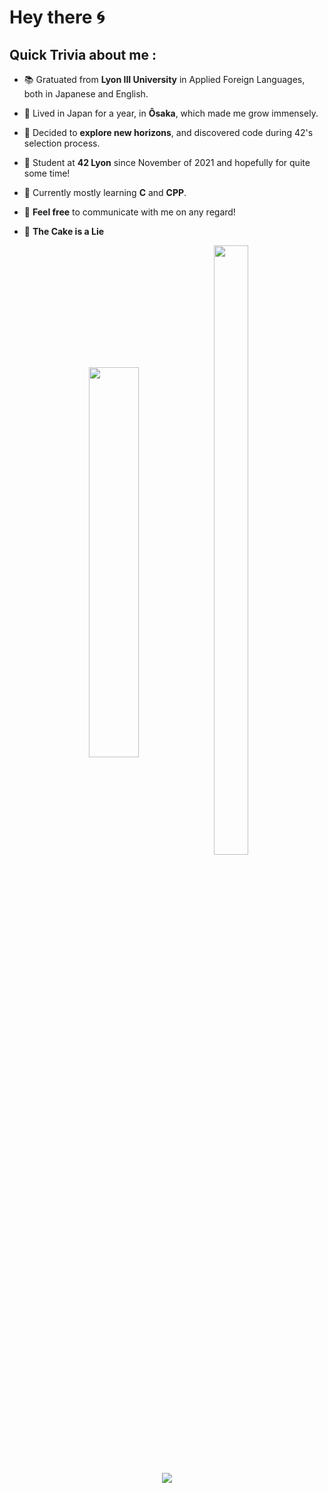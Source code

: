 # Hey there 🌀

## Quick Trivia about me :

- 📚 Gratuated from **Lyon III University** in Applied Foreign Languages, both in Japanese and English.
- 🏮 Lived in Japan for a year, in **Ôsaka**, which made me grow immensely.
- 💭 Decided to **explore new horizons**, and discovered code during 42's selection process.
- 🔭 Student at  **42 Lyon** since November of 2021 and hopefully for quite some time!
- 🌱 Currently mostly learning **C** and **CPP**.
- 💬 **Feel free** to communicate with me on any regard!

- 🎂 **The Cake is a Lie**
 

<p align="center">
	<img align="center"
	src="https://github-readme-stats.vercel.app/api?username=Dieau&show_icons=true" alt="" heigt="40%" width="40%"/>&nbsp;<img align="center" src="https://github-readme-stats.vercel.app/api/top-langs/?username=Dieau&layout=compact" alt="" height="50%" width="33%" />
</p>

 
<p align="center">
	<img align="center"
	src="https://komarev.com/ghpvc/?username=Dieau" />
</p>
